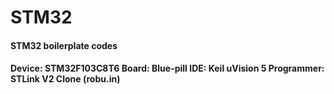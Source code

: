 # STM32

<h4> STM32 boilerplate codes <h4>

Device: STM32F103C8T6
Board: Blue-pill
IDE: Keil uVision 5
Programmer: STLink V2 Clone (robu.in)
